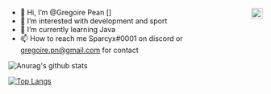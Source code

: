 - 👋 Hi, I’m @Gregoire Pean [<img background: grey align="right" alt="My discord" width="22px" src="https://cdn.jsdelivr.net/npm/simple-icons@v3/icons/discord.svg" />]
- 👀 I’m interested with development and sport
- 🌱 I’m currently learning Java
- 📫 How to reach me Sparcyx#0001 on discord or gregoire.pn@gmail.com for contact

![Anurag's github stats](https://github-readme-stats.vercel.app/api?username=Sparcyx&count_private=true&show_icons=true?theme=buefy)
<br />

[![Top Langs](https://github-readme-stats.vercel.app/api/top-langs/?username=Sparcyx)](https://github.com/anuraghazra/github-readme-stats)

<!---
Im ✨ special ✨
--->
